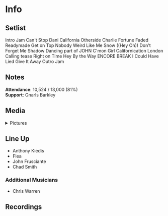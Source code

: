 # Info

## Setlist

Intro Jam
Can't Stop
Dani California
Otherside
Charlie
Fortune Faded
Readymade
Get on Top
Nobody Weird Like Me
Snow ((Hey Oh))
Don't Forget Me
Shadow Dancing part of JOHN
C'mon Girl
Californication
London Calling tease
Right on Time
Hey
By the Way
ENCORE BREAK
I Could Have Lied
Give It Away
Outro Jam

## Notes

**Attendance**: 10,524 / 13,000 (81%)
<br>
**Support**: Gnarls Barkley

## Media 

<details>
  <summary>Pictures</summary>
  <!--<img alt="Setlist" title="Setlist" src="_.jpg" height="200" />
  <img alt="Clipping" title="Clipping" src="_.jpg" height="200" />
  <img alt="Flyer" title="Flyer" src="_.jpg" height="200" />-->
</details>

## Line Up

* Anthony Kiedis
* Flea
* John Frusciante
* Chad Smith

### Additional Musicians

* Chris Warren

## Recordings


